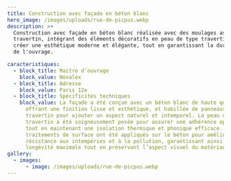 ```yaml
---
title: Construction avec façade en béton blanc
hero_image: /images/uploads/rue-de-picpus.webp
description: >+
  Construction avec façade en béton blanc réalisée avec des moulages aspect
  travertin, intégrant des éléments décoratifs en peau de type travertin pour
  créer une esthétique moderne et élégante, tout en garantissant la durabilité
  de l'ouvrage.

caracteristiques:
  - block_title: Maitre d’ouvrage
    block_value: Novalex
  - block_title: Adresse
    block_value: Paris 12e
  - block_title: Spécificités techniques
    block_value: La façade a été conçue avec un béton blanc de haute qualité,
      offrant une finition lisse et esthétique, et habillée de panneaux en
      travertin pour ajouter un aspect naturel et intemporel. La peau de
      travertin a été soigneusement posée pour assurer une adhérence optimale
      tout en maintenant une isolation thermique et phonique efficace. Des
      traitements de surface ont été appliqués sur le béton pour améliorer sa
      résistance aux intempéries et à la pollution, garantissant ainsi une
      longévité maximale tout en préservant l’aspect visuel du matériau.
gallery:
  - images:
      - image: /images/uploads/rue-de-picpus.webp
---
```

